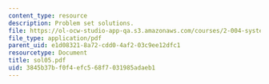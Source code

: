```yaml
---
content_type: resource
description: Problem set solutions.
file: https://ol-ocw-studio-app-qa.s3.amazonaws.com/courses/2-004-systems-modeling-and-control-ii-fall-2007/3845b37bf0f4efc568f7031985adaeb1_sol05.pdf
file_type: application/pdf
parent_uid: e1d08321-8a72-cdd0-4af2-03c9ee12dfc1
resourcetype: Document
title: sol05.pdf
uid: 3845b37b-f0f4-efc5-68f7-031985adaeb1
---
```

